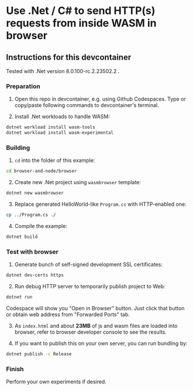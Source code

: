 # Use .Net / C# to send HTTP(s) requests from inside WASM in browser

## Instructions for this devcontainer

Tested with .Net version 8.0.100-rc.2.23502.2 .

### Preparation

1. Open this repo in devcontainer, e.g. using Github Codespaces.
   Type or copy/paste following commands to devcontainer's terminal.

2. Install .Net workloads to handle WASM:

```sh
dotnet workload install wasm-tools
dotnet workload install wasm-experimental
```

### Building

1. `cd` into the folder of this example:

```sh
cd browser-and-node/browser
```

2. Create new .Net project using `wasmbrowser` template:

```sh
dotnet new wasmbrowser
```

3. Replace generated HelloWorld-like `Program.cs` with HTTP-enabled one:

```sh
cp ../Program.cs ./
```

4. Compile the example:

```sh
dotnet build
```

### Test with browser

1. Generate bunch of self-signed development SSL certificates:

```sh
dotnet dev-certs https
```

2. Run debug HTTP server to temporarily publish project to Web:

```sh
dotnet run
```

Codespace will show you "Open in Browser" button. Just click that button or
obtain web address from "Forwarded Ports" tab.

3. As `index.html` and about **23MB** of js and wasm files are loaded into browser, refer to browser developer console
   to see the results.


4. If you want to publish this on your own server, you can run bundling by:

```sh
dotnet publish -c Release
```

### Finish

Perform your own experiments if desired.
